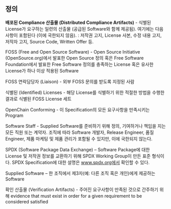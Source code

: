 ## 정의

**배포된 Compliance 산출물 (Distributed Compliance Artifacts)** - 식별된 License가 요구하는 일련의 산출물 (공급된 Software와 함께 제공됨). 여기에는 다음 사항이 포함된다 (이에 국한되지 않음). : 저작권 고지, License 사본, 수정 내용 고지, 저작자 고지, Source Code, Written Offer 등. 

FOSS (Free and Open Source Software) - Open Source Initiative (OpenSource.org)에서 발표한 Open Source 정의 혹은 Free Software Foundation에서 발표한 Free Software 정의를 충족하는 License 혹은 유사한 License가 하나 이상 적용된 Software

FOSS 연락담당자 (Liaison) - 외부 FOSS 문의를 받도록 지정된 사람

식별된 (Identified) Licenses - 해당 License를 식별하기 위한 적절한 방법을 수행한 결과로 식별된 FOSS License 세트

OpenChain Conforming - 이 Specification의 모든 요구사항을 만족시키는 Program

Software Staff - Supplied Software를 준비하기 위해 정의, 기여하거나 책임을 지는 모든 직원 또는 계약자. 조직에 따라 Software 개발자, Release Engineer, 품질 Engineer, 제품 마케팅 및 제품 관리가 포함될 수 있지만, 이에 국한되지 않는다. 

SPDX (Software Package Data Exchange) – Software Package에 대한 License 및 저작권 정보를 교환하기 위해 SPDX Working Group이 만든 표준 형식이다. SPDX Specification에 대한 설명은 www.spdx.org에서 확인할 수 있다. 

Supplied Software – 한 조직에서 제3자(예: 다른 조직 혹은 개인)에게 제공하는 Software

확인 산출물 (Verification Artifacts) - 주어진 요구사항이 만족된 것으로 간주하기 위해 
evidence that must exist in order for a given requirement to be considered satisfied
